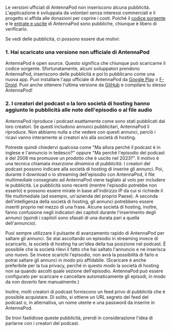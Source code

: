 Le versioni ufficiali di AntennaPod non inseriscono alcuna pubblicità. L'applicazione è sviluppata da volontari senza interessi commerciali e il progetto si affida alle donazioni per coprire i costi. Poiché il [codice sorgente](https://github.com/AntennaPod/AntennaPod) e le [entrate e uscite](https://opencollective.com/antennapod#category-BUDGET) di AntennaPod sono pubbliche, chiunque è libero di verificarlo.

Se vedi delle pubblicità, ci possono essere due motivi:

### 1. Hai scaricato una versione non ufficiale di AntennaPod

AntennaPod è open source. Questo significa che chiunque può scaricarne il codice sorgente. Sfortunatamente, alcuni sviluppatori prendono AntennaPod, inseriscono delle pubblicità e poi lo pubblicano come una nuova app. Puoi installare l'app ufficiale di AntennaPod da [Google Play](https://play.google.com/store/apps/details?id=de.danoeh.antennapod) o [F-Droid](https://f-droid.org/packages/de.danoeh.antennapod/). Puoi anche ottenere l'ultima versione da [GitHub](https://github.com/AntennaPod/AntennaPod/) e compilare tu stesso AntennaPod!

### 2. I creatori del podcast o la loro società di hosting hanno aggiunto le pubblicità alle note dell'episodio o al file audio

AntennaPod riproduce i podcast esattamente come sono stati pubblicati dai loro creatori. Se questi includono annunci pubblicitari, AntennaPod li riproduce. Non abbiamo nulla a che vedere con questi annunci, perciò i ricavi vanno interamente ai creatori e/o alla società di hosting.

Potreste quindi chiedervi qualcosa come "Ma allora perché il podcast è in inglese e l'annuncio in tedesco?" oppure "Ma perché l'episodio del podcast è del 2008 ma promuove un prodotto che è uscito nel 2023?". Il motivo è una tecnica chiamata *inserzione dinamica di pubblicità*. I creatori del podcast possono indicare alla società di hosting di inserire gli annunci. Poi, durante il download o lo streaming dell'episodio con AntennaPod, il file multimediale consegnato ad AntennaPod viene tagliato al volo per includere le pubblicità. Le pubblicità sono recenti (mentre l'episodio potrebbe non esserlo) e possono essere mirate in base all'indirizzo IP da cui si richiede il file multimediale (ad esempio, un'azienda del proprio Paese). A seconda dell'intelligenza della società di hosting, gli annunci potrebbero essere inseriti proprio nel mezzo di una frase. Alcune società di hosting, inoltre, fanno confusione negli indicatori dei capitoli durante l'inserimento degli annunci (quindi i capitoli sono sfasati di una durata pari a quella dell'annuncio).

Puoi sempre utilizzare il pulsante di avanzamento rapido di AntennaPod per saltare gli annunci. Se stai ascoltando un episodio in streaming invece di scaricarlo, la società di hosting ha un'idea della tua posizione nel podcast. È possibile che la società rilevi il fatto che hai saltato l'annuncio e ne inserisca uno nuovo. Se invece scarichi l'episodio, non avrà la possibilità di farlo e potrai saltare gli annunci in modo più affidabile. (Scaricare è anche preferibile per la tua privacy, perché in questo modo la società di hosting non sa quando ascolti quale sezione dell'episodio. AntennaPod può essere configurato per scaricare e cancellare automaticamente gli episodi, in modo da non doverlo fare manualmente.)

Inoltre, molti creatori di podcast forniscono un feed privo di pubblicità che è possibile acquistare. Di solito, si ottiene un URL segreto del feed del podcast o, in alternativa, un nome utente e una password da inserire in AntennaPod.

Se trovi fastidiose queste pubblicità, prendi in considerazione l'idea di parlarne con i creatori del podcast.
